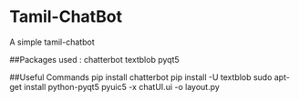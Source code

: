 # Tamil-ChatBot
A simple tamil-chatbot

##Packages used :
    chatterbot
    textblob
    pyqt5
    
##Useful Commands
    pip install chatterbot
    pip install -U textblob
    sudo apt-get install python-pyqt5 
    pyuic5 -x chatUI.ui -o layout.py
